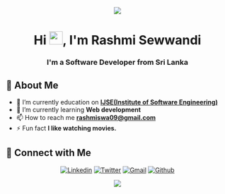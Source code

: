 
<p align="center">
  <img src="https://readme-typing-svg.herokuapp.com?color=%2364F74E&center=true&vCenter=true&width=440&height=45&lines=Hi%2C+I'm+Rashmi+Sewwandi;Study+@+IJSE">
</p>
<h1 align="center">Hi <img src="https://raw.githubusercontent.com/MartinHeinz/MartinHeinz/master/wave.gif" width="30px">, I'm Rashmi Sewwandi</h1>
<h3 align="center">I'm a Software Developer from Sri Lanka</h3>

## 🙋‍️ About Me
- 🔭 I’m currently education on **[IJSE(Institute of Software Engineering)](https://www.ijse.lk/)**
- 🌱 I’m currently learning **Web development**
- 📫 How to reach me **rashmiswa09@gmail.com**
- ⚡ Fun fact **I like watching movies.**

## 🔗 Connect with Me
<p align="center">
  <a href="https://www.linkedin.com/in/rashmi-sewwandi-743420225/"><img alt="Linkedin" title="Rashmi Sewwandi Linkedin" src="https://img.shields.io/badge/LinkedIn-0077B5?style=for-the-badge&logo=linkedin&logoColor=white"></a>
  <a href=""><img alt="Twitter" title="Rashmi Sewwandi Twitter" src="https://img.shields.io/badge/Twitter-1DA1F2?style=for-the-badge&logo=twitter&logoColor=white"></a>
  <a href="mailto:rashmiswa09@gmail.com"><img alt="Gmail" title="Rashmi Sewwandi Gmail" src="https://img.shields.io/badge/Gmail-D14836?style=for-the-badge&logo=gmail&logoColor=white"></a>
  <a href="https://github.com/RashmiSewwandi"><img alt="Github" title="Rashmi Sewwandi Github" src="https://img.shields.io/badge/GitHub-320021?style=for-the-badge&logo=github&logoColor=white"></a>
</p>

<p align="center">
  <img src="https://capsule-render.vercel.app/api?type=waving&color=gradient&height=80&section=footer"/>
</p>